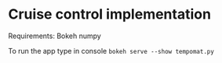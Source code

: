 # Cruise control implementation
Requirements:
Bokeh
numpy

To run the app type in console
``bokeh serve --show tempomat.py``